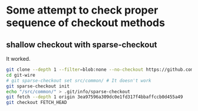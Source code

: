# Some attempt to check proper sequence of checkout methods

## shallow checkout with sparse-checkout

It worked.

 ```sh
 git clone --depth 1 --filter=blob:none --no-checkout https://github.com/msr1k/git-wire.git
 cd git-wire
 # git sparse-checkout set src/common/ # It doesn't work
 git sparse-checkout init
 echo "/src/common/" > .git/info/sparse-checkout
 git fetch --depth 1 origin 3ea97596a309dc0e1fd317f4bbaffccb0d455a49
 git checkout FETCH_HEAD
```

